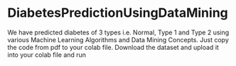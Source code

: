 # DiabetesPredictionUsingDataMining
We have predicted diabetes of 3 types i.e. Normal, Type 1 and Type 2 using various Machine Learning Algorithms and Data Mining Concepts. Just  copy the code from pdf to your colab file. Download the dataset and upload it into your colab file and run
